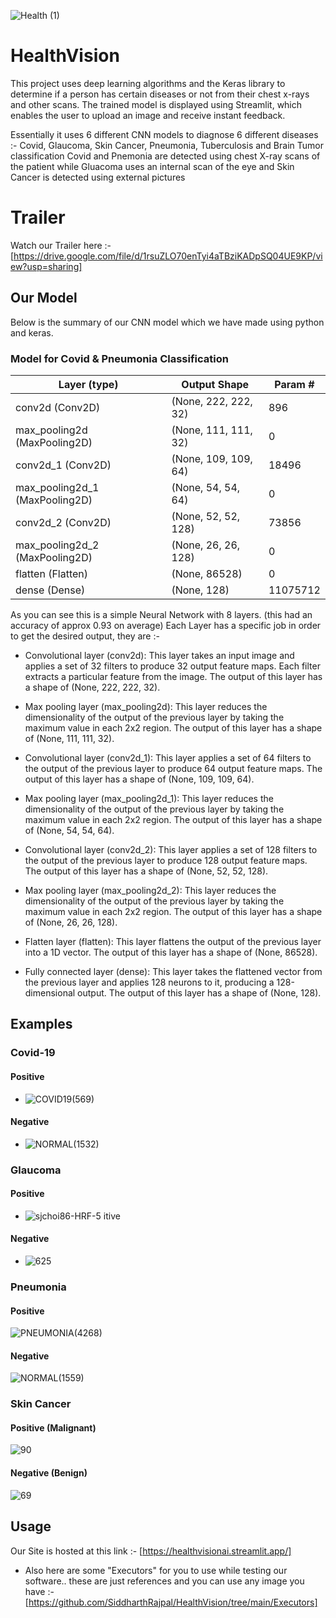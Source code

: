 ![Health (1)](https://user-images.githubusercontent.com/77538244/234961507-c6969ae8-4647-4899-853d-17e6b3c46315.png)

# HealthVision
This project uses deep learning algorithms and the Keras library to determine if a person has certain diseases or not from their chest x-rays and other scans. The trained model is displayed using Streamlit, which enables the user to upload an image and receive instant feedback.

Essentially it uses 6 different CNN models to diagnose 6 different diseases :- Covid, Glaucoma, Skin Cancer, Pneumonia, Tuberculosis and Brain Tumor classification
Covid and Pnemonia are detected using chest X-ray scans of the patient while Gluacoma uses an internal scan of the eye and Skin Cancer is detected
using external pictures

# Trailer
Watch our Trailer here :- [https://drive.google.com/file/d/1rsuZLO70enTyi4aTBziKADpSQ04UE9KP/view?usp=sharing]



## Our Model
Below is the summary of our CNN model which we have made using python and keras.

### Model for Covid & Pneumonia Classification

| Layer (type)                  | Output Shape             | Param #     |
|-------------------------------|--------------------------|-------------|
| conv2d (Conv2D)               | (None, 222, 222, 32)     | 896         |
| max_pooling2d (MaxPooling2D)  | (None, 111, 111, 32)     | 0           |
| conv2d_1 (Conv2D)             | (None, 109, 109, 64)     | 18496       |
| max_pooling2d_1 (MaxPooling2D)| (None, 54, 54, 64)       | 0           |
| conv2d_2 (Conv2D)             | (None, 52, 52, 128)      | 73856       |
| max_pooling2d_2 (MaxPooling2D)| (None, 26, 26, 128)      | 0           |
| flatten (Flatten)             | (None, 86528)            | 0           |
| dense (Dense)                 | (None, 128)              | 11075712    |

As you can see this is a simple Neural Network with 8 layers. (this had an accuracy of approx 0.93 on average)
Each Layer has a specific job in order to get the desired output, they are :-

- Convolutional layer (conv2d): This layer takes an input image and applies a set of 32 filters to produce 32 output feature maps. Each filter extracts a particular feature from the image. The output of this layer has a shape of (None, 222, 222, 32).

- Max pooling layer (max_pooling2d): This layer reduces the dimensionality of the output of the previous layer by taking the maximum value in each 2x2 region. The output of this layer has a shape of (None, 111, 111, 32).

- Convolutional layer (conv2d_1): This layer applies a set of 64 filters to the output of the previous layer to produce 64 output feature maps. The output of this layer has a shape of (None, 109, 109, 64).

- Max pooling layer (max_pooling2d_1): This layer reduces the dimensionality of the output of the previous layer by taking the maximum value in each 2x2 region. The output of this layer has a shape of (None, 54, 54, 64).

- Convolutional layer (conv2d_2): This layer applies a set of 128 filters to the output of the previous layer to produce 128 output feature maps. The output of this layer has a shape of (None, 52, 52, 128).

- Max pooling layer (max_pooling2d_2): This layer reduces the dimensionality of the output of the previous layer by taking the maximum value in each 2x2 region. The output of this layer has a shape of (None, 26, 26, 128).

 - Flatten layer (flatten): This layer flattens the output of the previous layer into a 1D vector. The output of this layer has a shape of (None, 86528).

- Fully connected layer (dense): This layer takes the flattened vector from the previous layer and applies 128 neurons to it, producing a 128-dimensional output. The output of this layer has a shape of (None, 128).



## Examples

### Covid-19
#### Positive
- ![COVID19(569)](https://user-images.githubusercontent.com/77538244/234957420-ad389276-cac4-4952-bd38-9a4d6b655e32.jpg)
#### Negative 
- ![NORMAL(1532)](https://user-images.githubusercontent.com/77538244/234957476-0d0e4e01-9244-443d-aab8-768a5190b4ea.jpg)

### Glaucoma
#### Positive
- ![sjchoi86-HRF-5](https://user-images.githubusercontent.com/77538244/234957597-bffec98d-71c5-40b3-aaca-e2a895e92e94.png)
itive 
#### Negative
- ![625](https://user-images.githubusercontent.com/77538244/234957672-62af00ee-7a98-425b-9620-1fb5c52121d7.jpg)

### Pneumonia
#### Positive
 ![PNEUMONIA(4268)](https://user-images.githubusercontent.com/77538244/234957766-d2c1d207-6719-43bb-9865-9202b9d3f136.jpg)

#### Negative
![NORMAL(1559)](https://user-images.githubusercontent.com/77538244/234957860-709f2738-7acf-4dfb-b9f6-3d3bb3688986.jpg)

### Skin Cancer
#### Positive (Malignant)
 ![90](https://user-images.githubusercontent.com/77538244/234957957-e0c19cbe-9988-45c8-9d4f-84382ea40014.jpg)

#### Negative (Benign)
  ![69](https://user-images.githubusercontent.com/77538244/234958000-bae1b9bf-c3bb-4af2-b55b-2f8bed152daf.jpg)


## Usage
Our Site is hosted at this link :- [https://healthvisionai.streamlit.app/]
- Also here are some "Executors" for you to use while testing our software.. these are just references and you can use any image you have :- [https://github.com/SiddharthRajpal/HealthVision/tree/main/Executors]
